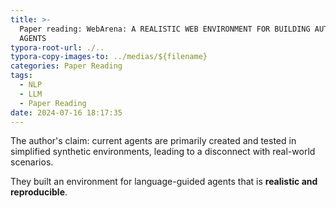 ```yaml
---
title: >-
  Paper reading: WebArena: A REALISTIC WEB ENVIRONMENT FOR BUILDING AUTONOMOUS
  AGENTS
typora-root-url: ./..
typora-copy-images-to: ../medias/${filename}
categories: Paper Reading
tags:
  - NLP
  - LLM
  - Paper Reading
date: 2024-07-16 18:17:35
---
```


The author's claim: current agents are primarily created and tested in simplified synthetic environments, leading to a disconnect with real-world scenarios.

They built an environment for language-guided agents that is **realistic and reproducible**.

